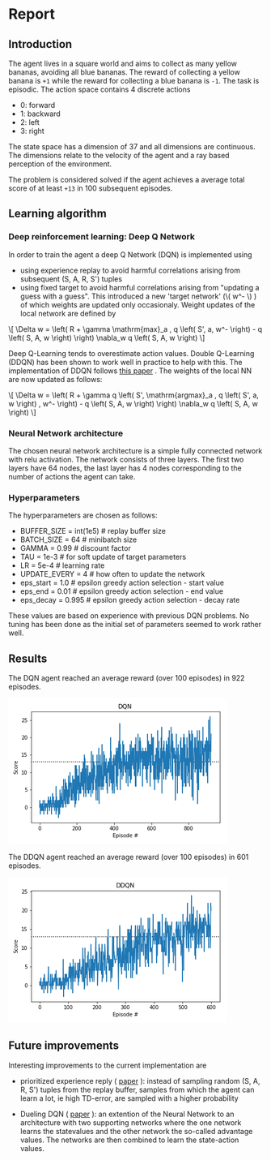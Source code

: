 # Report

## Introduction

The agent lives in a square world and aims to collect as many yellow bananas, avoiding all blue bananas. The reward of collecting a yellow banana is `+1` while the reward for collecting a blue banana is `-1`. The task is episodic. The action space contains 4 discrete actions

- 0: forward
- 1: backward
- 2: left
- 3: right

The state space has a dimension of 37 and all dimensions are continuous. The dimensions relate to the velocity of the agent and a ray based perception of the environment.

The problem is considered solved if the agent achieves a average total score of at least `+13` in 100 subsequent episodes.

## Learning algorithm

### Deep reinforcement learning: Deep Q Network

In order to train the agent a deep Q Network (DQN) is implemented using
- using experience replay to avoid harmful correlations arising from subsequent (S, A, R, S') tuples
- using fixed target to avoid harmful correlations arising from "updating a guess with a guess". This introduced a new 'target network' (\\( w^- \\) ) of which weights are updated only occasionaly. Weight updates of the local network are defined by

\\[ \Delta w = \left( R + \gamma \mathrm{max}_a \, q \left( S', a, w^- \right) - q \left( S, A, w \right) \right) \nabla_w q \left( S, A, w \right) \\]

Deep Q-Learning tends to overestimate action values. Double Q-Learning (DDQN) has been shown to work well in practice to help with this. The implementation of DDQN follows [this paper](https://arxiv.org/abs/1509.06461) . The weights of the local NN are now updated as follows:

\\[ \Delta w = \left( R + \gamma q \left( S', \mathrm{argmax}_a \, q \left( S', a, w \right) , w^- \right)  - q \left( S, A, w \right) \right) \nabla_w q \left( S, A, w \right) \\]

### Neural Network architecture

The chosen neural network architecture is a simple fully connected network with relu activation. The network consists of three layers. The first two layers have 64 nodes, the last layer has 4 nodes corresponding to the number of actions the agent can take.

### Hyperparameters

The hyperparameters are chosen as follows:

- BUFFER_SIZE = int(1e5)  # replay buffer size
- BATCH_SIZE = 64         # minibatch size
- GAMMA = 0.99            # discount factor
- TAU = 1e-3              # for soft update of target parameters
- LR = 5e-4               # learning rate 
- UPDATE_EVERY = 4        # how often to update the network
- eps_start = 1.0         # epsilon greedy action selection - start value
- eps_end = 0.01          # epsilon greedy action selection - end value
- eps_decay = 0.995       # epsilon greedy action selection - decay rate

These values are based on experience with previous DQN problems. No tuning has been done as the initial set of parameters seemed to work rather well.

## Results

The DQN agent reached an average reward (over 100 episodes) in 922 episodes.

![alt text](Banana_scores_DQN.png "DQN")

The DDQN agent reached an average reward (over 100 episodes) in 601 episodes.

![alt text](Banana_scores_DDQN.png "DQN")



## Future improvements

Interesting improvements to the current implementation are

- prioritized experience reply ( [paper](https://arxiv.org/abs/1511.05952) ): instead of sampling random (S, A, R, S') tuples from the replay buffer, samples from which the agent can learn a lot, ie high TD-error, are sampled with a higher probability 

- Dueling DQN ( [paper](https://arxiv.org/abs/1511.06581) ): an extention of the Neural Network to an architecture with two supporting networks where the one network learns the statevalues and the other network the so-called advantage values. The networks are then combined to learn the state-action values.